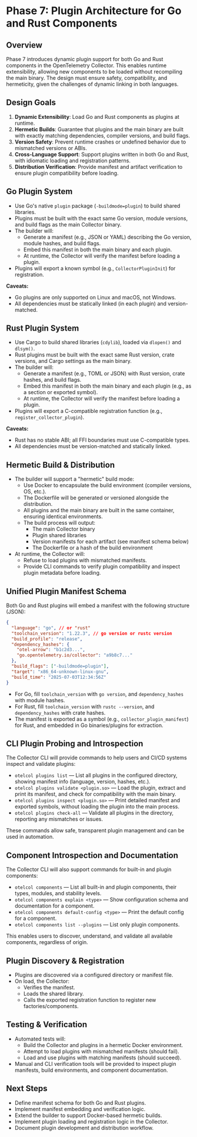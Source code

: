 # Phase 7: Plugin Architecture for Go and Rust Components

## Overview

Phase 7 introduces dynamic plugin support for both Go and Rust components in the OpenTelemetry Collector. This enables runtime extensibility, allowing new components to be loaded without recompiling the main binary. The design must ensure safety, compatibility, and hermeticity, given the challenges of dynamic linking in both languages.

## Design Goals

1. **Dynamic Extensibility**: Load Go and Rust components as plugins at runtime.
2. **Hermetic Builds**: Guarantee that plugins and the main binary are built with exactly matching dependencies, compiler versions, and build flags.
3. **Version Safety**: Prevent runtime crashes or undefined behavior due to mismatched versions or ABIs.
4. **Cross-Language Support**: Support plugins written in both Go and Rust, with idiomatic loading and registration patterns.
5. **Distribution Verification**: Provide manifest and artifact verification to ensure plugin compatibility before loading.

## Go Plugin System

- Use Go's native `plugin` package (`-buildmode=plugin`) to build shared libraries.
- Plugins must be built with the exact same Go version, module versions, and build flags as the main Collector binary.
- The builder will:
  - Generate a manifest (e.g., JSON or YAML) describing the Go version, module hashes, and build flags.
  - Embed this manifest in both the main binary and each plugin.
  - At runtime, the Collector will verify the manifest before loading a plugin.
- Plugins will export a known symbol (e.g., `CollectorPluginInit`) for registration.

**Caveats:**
- Go plugins are only supported on Linux and macOS, not Windows.
- All dependencies must be statically linked (in each plugin) and version-matched.

## Rust Plugin System

- Use Cargo to build shared libraries (`cdylib`), loaded via `dlopen()` and `dlsym()`.
- Rust plugins must be built with the exact same Rust version, crate versions, and Cargo settings as the main binary.
- The builder will:
  - Generate a manifest (e.g., TOML or JSON) with Rust version, crate hashes, and build flags.
  - Embed this manifest in both the main binary and each plugin (e.g., as a section or exported symbol).
  - At runtime, the Collector will verify the manifest before loading a plugin.
- Plugins will export a C-compatible registration function (e.g., `register_collector_plugin`).

**Caveats:**
- Rust has no stable ABI; all FFI boundaries must use C-compatible types.
- All dependencies must be version-matched and statically linked.

## Hermetic Build & Distribution

- The builder will support a "hermetic" build mode:
  - Use Docker to encapsulate the build environment (compiler versions, OS, etc.).
  - The Dockerfile will be generated or versioned alongside the distribution.
  - All plugins and the main binary are built in the same container, ensuring identical environments.
  - The build process will output:
    - The main Collector binary
    - Plugin shared libraries
    - Version manifests for each artifact (see manifest schema below)
    - The Dockerfile or a hash of the build environment
- At runtime, the Collector will:
  - Refuse to load plugins with mismatched manifests.
  - Provide CLI commands to verify plugin compatibility and inspect plugin metadata before loading.

## Unified Plugin Manifest Schema

Both Go and Rust plugins will embed a manifest with the following structure (JSON):

```json
{
  "language": "go", // or "rust"
  "toolchain_version": "1.22.3", // go version or rustc version
  "build_profile": "release",
  "dependency_hashes": {
    "otel-arrow": "b1c2d3...",
    "go.opentelemetry.io/collector": "a9b8c7..."
  },
  "build_flags": ["-buildmode=plugin"],
  "target": "x86_64-unknown-linux-gnu",
  "build_time": "2025-07-03T12:34:56Z"
}
```

- For Go, fill `toolchain_version` with `go version`, and `dependency_hashes` with module hashes.
- For Rust, fill `toolchain_version` with `rustc --version`, and `dependency_hashes` with crate hashes.
- The manifest is exported as a symbol (e.g., `collector_plugin_manifest`) for Rust, and embedded in Go binaries/plugins for extraction.

## CLI Plugin Probing and Introspection

The Collector CLI will provide commands to help users and CI/CD systems inspect and validate plugins:

- `otelcol plugins list` — List all plugins in the configured directory, showing manifest info (language, version, hashes, etc.).
- `otelcol plugins validate <plugin.so>` — Load the plugin, extract and print its manifest, and check for compatibility with the main binary.
- `otelcol plugins inspect <plugin.so>` — Print detailed manifest and exported symbols, without loading the plugin into the main process.
- `otelcol plugins check-all` — Validate all plugins in the directory, reporting any mismatches or issues.

These commands allow safe, transparent plugin management and can be used in automation.

## Component Introspection and Documentation

The Collector CLI will also support commands for built-in and plugin components:

- `otelcol components` — List all built-in and plugin components, their types, modules, and stability levels.
- `otelcol components explain <type>` — Show configuration schema and documentation for a component.
- `otelcol components default-config <type>` — Print the default config for a component.
- `otelcol components list --plugins` — List only plugin components.

This enables users to discover, understand, and validate all available components, regardless of origin.


## Plugin Discovery & Registration

- Plugins are discovered via a configured directory or manifest file.
- On load, the Collector:
  - Verifies the manifest.
  - Loads the shared library.
  - Calls the exported registration function to register new factories/components.


## Testing & Verification

- Automated tests will:
  - Build the Collector and plugins in a hermetic Docker environment.
  - Attempt to load plugins with mismatched manifests (should fail).
  - Load and use plugins with matching manifests (should succeed).
- Manual and CLI verification tools will be provided to inspect plugin manifests, build environments, and component documentation.

## Next Steps

- Define manifest schema for both Go and Rust plugins.
- Implement manifest embedding and verification logic.
- Extend the builder to support Docker-based hermetic builds.
- Implement plugin loading and registration logic in the Collector.
- Document plugin development and distribution workflow.
